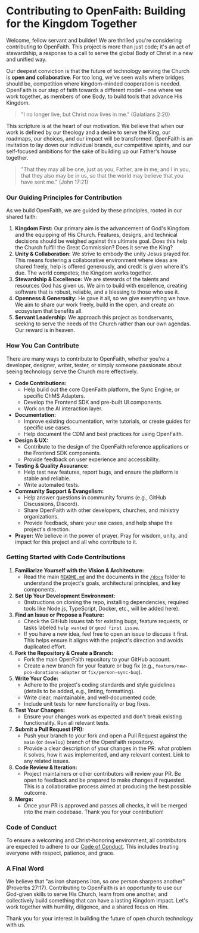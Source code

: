 # Contributing to OpenFaith: Building for the Kingdom Together

Welcome, fellow servant and builder! We are thrilled you're considering contributing to OpenFaith. This project is more than just code; it's an act of stewardship, a response to a call to serve the global Body of Christ in a new and unified way.

Our deepest conviction is that the future of technology serving the Church is **open and collaborative**. For too long, we've seen walls where bridges should be, competition where kingdom-minded cooperation is needed. OpenFaith is our step of faith towards a different model – one where we work together, as members of one Body, to build tools that advance His Kingdom.

> "I no longer live, but Christ now lives in me." (Galatians 2:20)

This scripture is at the heart of our motivation. We believe that when our work is defined by our theology and a desire to serve the King, our roadmaps, our choices, and our impact will be transformed. OpenFaith is an invitation to lay down our individual brands, our competitive spirits, and our self-focused ambitions for the sake of building up our Father's house together.

> "That they may all be one, just as you, Father, are in me, and I in you, that they also may be in us, so that the world may believe that you have sent me." (John 17:21)

### Our Guiding Principles for Contribution

As we build OpenFaith, we are guided by these principles, rooted in our shared faith:

1.  **Kingdom First:** Our primary aim is the advancement of God's Kingdom and the equipping of His Church. Features, designs, and technical decisions should be weighed against this ultimate goal. Does this help the Church fulfill the Great Commission? Does it serve the King?
2.  **Unity & Collaboration:** We strive to embody the unity Jesus prayed for. This means fostering a collaborative environment where ideas are shared freely, help is offered generously, and credit is given where it's due. The world competes; the Kingdom works together.
3.  **Stewardship & Excellence:** We are stewards of the talents and resources God has given us. We aim to build with excellence, creating software that is robust, reliable, and a blessing to those who use it.
4.  **Openness & Generosity:** He gave it all, so we give everything we have. We aim to share our work freely, build in the open, and create an ecosystem that benefits all.
5.  **Servant Leadership:** We approach this project as bondservants, seeking to serve the needs of the Church rather than our own agendas. Our reward is in heaven.

### How You Can Contribute

There are many ways to contribute to OpenFaith, whether you're a developer, designer, writer, tester, or simply someone passionate about seeing technology serve the Church more effectively.

- **Code Contributions:**
  - Help build out the core OpenFaith platform, the Sync Engine, or specific ChMS Adapters.
  - Develop the Frontend SDK and pre-built UI components.
  - Work on the AI interaction layer.
- **Documentation:**
  - Improve existing documentation, write tutorials, or create guides for specific use cases.
  - Help document the CDM and best practices for using OpenFaith.
- **Design & UX:**
  - Contribute to the design of the OpenFaith reference applications or the Frontend SDK components.
  - Provide feedback on user experience and accessibility.
- **Testing & Quality Assurance:**
  - Help test new features, report bugs, and ensure the platform is stable and reliable.
  - Write automated tests.
- **Community Support & Evangelism:**
  - Help answer questions in community forums (e.g., GitHub Discussions, Discord).
  - Share OpenFaith with other developers, churches, and ministry organizations.
  - Provide feedback, share your use cases, and help shape the project's direction.
- **Prayer:** We believe in the power of prayer. Pray for wisdom, unity, and impact for this project and all who contribute to it.

### Getting Started with Code Contributions

1.  **Familiarize Yourself with the Vision & Architecture:**
    - Read the main [`README.md`](/README.md) and the documents in the [`/docs`](/docs/) folder to understand the project's goals, architectural principles, and key components.
2.  **Set Up Your Development Environment:**
    - (Instructions on cloning the repo, installing dependencies, required tools like Node.js, TypeScript, Docker, etc., will be added here).
3.  **Find an Issue or Propose a Feature:**
    - Check the GitHub Issues tab for existing bugs, feature requests, or tasks labeled `help wanted` or `good first issue`.
    - If you have a new idea, feel free to open an issue to discuss it first. This helps ensure it aligns with the project's direction and avoids duplicated effort.
4.  **Fork the Repository & Create a Branch:**
    - Fork the main OpenFaith repository to your GitHub account.
    - Create a new branch for your feature or bug fix (e.g., `feature/new-pco-donations-adapter` or `fix/person-sync-bug`).
5.  **Write Your Code:**
    - Adhere to the project's coding standards and style guidelines (details to be added, e.g., linting, formatting).
    - Write clear, maintainable, and well-documented code.
    - Include unit tests for new functionality or bug fixes.
6.  **Test Your Changes:**
    - Ensure your changes work as expected and don't break existing functionality. Run all relevant tests.
7.  **Submit a Pull Request (PR):**
    - Push your branch to your fork and open a Pull Request against the `main` (or `develop`) branch of the OpenFaith repository.
    - Provide a clear description of your changes in the PR: what problem it solves, how it was implemented, and any relevant context. Link to any related issues.
8.  **Code Review & Iteration:**
    - Project maintainers or other contributors will review your PR. Be open to feedback and be prepared to make changes if requested. This is a collaborative process aimed at producing the best possible outcome.
9.  **Merge:**
    - Once your PR is approved and passes all checks, it will be merged into the main codebase. Thank you for your contribution!

### Code of Conduct

To ensure a welcoming and Christ-honoring environment, all contributors are expected to adhere to our [Code of Conduct](/docs/CodeOfConduct.md). This includes treating everyone with respect, patience, and grace.

### A Final Word

We believe that "as iron sharpens iron, so one person sharpens another" (Proverbs 27:17). Contributing to OpenFaith is an opportunity to use our God-given skills to serve His Church, learn from one another, and collectively build something that can have a lasting Kingdom impact. Let's work together with humility, diligence, and a shared focus on Him.

Thank you for your interest in building the future of open church technology with us.
